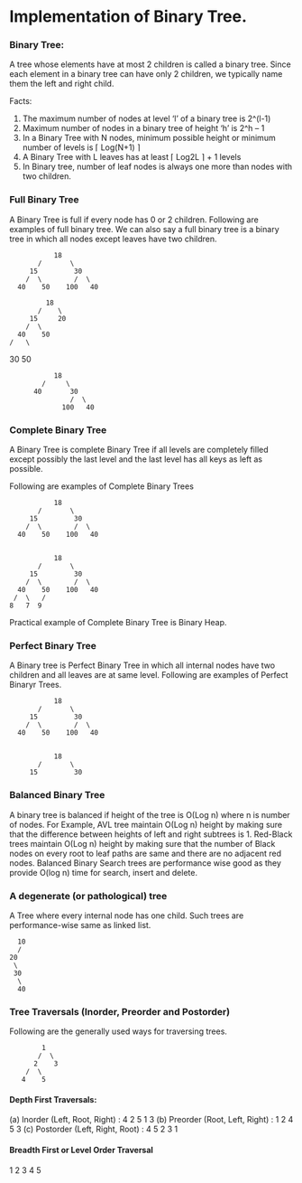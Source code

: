 # Implementation of Binary Tree.

### Binary Tree: 
A tree whose elements have at most 2 children is called a binary tree. Since each element in a binary tree can 
have only 2 children, we typically name them the left and right child.

Facts:
1) The maximum number of nodes at level ‘l’ of a binary tree is 2^(l-1)
2) Maximum number of nodes in a binary tree of height ‘h’ is 2^h – 1
3) In a Binary Tree with N nodes, minimum possible height or minimum number of levels is  ⌈ Log(N+1) ⌉ 
4) A Binary Tree with L leaves has at least   ⌈ Log2L ⌉ + 1   levels
5) In Binary tree, number of leaf nodes is always one more than nodes with two children.

### Full Binary Tree 
A Binary Tree is full if every node has 0 or 2 children. Following are examples of full binary tree. We can 
also say a full binary tree is a binary tree in which all nodes except leaves have two children.

               18
           /       \  
         15         30  
        /  \        /  \
      40    50    100   40

             18
           /    \   
         15     20    
        /  \       
      40    50   
    /   \
   30   50

               18
            /     \  
          40       30  
                   /  \
                 100   40

### Complete Binary Tree
A Binary Tree is complete Binary Tree if all levels are completely filled except possibly the last level 
and the last level has all keys as left as possible.

Following are examples of Complete Binary Trees

               18
           /       \  
         15         30  
        /  \        /  \
      40    50    100   40


               18
           /       \  
         15         30  
        /  \        /  \
      40    50    100   40
     /  \   /
    8   7  9 
Practical example of Complete Binary Tree is Binary Heap.

### Perfect Binary Tree 
A Binary tree is Perfect Binary Tree in which all internal nodes have two children and all leaves are at 
same level. Following are examples of Perfect Binaryr Trees.

               18
           /       \  
         15         30  
        /  \        /  \
      40    50    100   40


               18
           /       \  
         15         30  

### Balanced Binary Tree
A binary tree is balanced if height of the tree is O(Log n) where n is number of nodes. For Example, AVL tree maintain O(Log n) 
height by making sure that the difference between heights of left and right subtrees is 1. Red-Black trees maintain O(Log n) 
height by making sure that the number of Black nodes on every root to leaf paths are same and there are no adjacent red nodes. 
Balanced Binary Search trees are performance wise good as they provide O(log n) time for search, insert and delete.

### A degenerate (or pathological) tree 
A Tree where every internal node has one child. Such trees are performance-wise same as linked list.

      10
      /
    20
     \
     30
      \
      40     

### Tree Traversals (Inorder, Preorder and Postorder)

Following are the generally used ways for traversing trees.

            1
           /  \   
          2    3    
        /  \       
       4    5   

#### Depth First Traversals:
(a) Inorder (Left, Root, Right) : 4 2 5 1 3
(b) Preorder (Root, Left, Right) : 1 2 4 5 3
(c) Postorder (Left, Right, Root) : 4 5 2 3 1

#### Breadth First or Level Order Traversal 
1 2 3 4 5